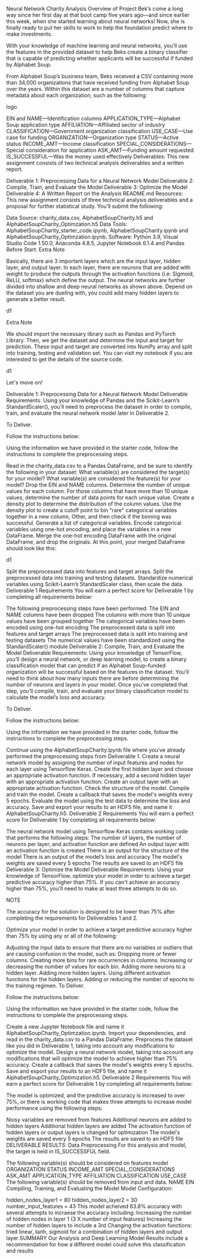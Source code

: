Neural Network Charity Analysis
Overview of Project
Bek’s come a long way since her first day at that boot camp five years ago—and since earlier this week, when she started learning about neural networks! Now, she is finally ready to put her skills to work to help the foundation predict where to make investments.

With your knowledge of machine learning and neural networks, you’ll use the features in the provided dataset to help Beks create a binary classifier that is capable of predicting whether applicants will be successful if funded by Alphabet Soup.

From Alphabet Soup’s business team, Beks received a CSV containing more than 34,000 organizations that have received funding from Alphabet Soup over the years. Within this dataset are a number of columns that capture metadata about each organization, such as the following:

logo

EIN and NAME—Identification columns
APPLICATION_TYPE—Alphabet Soup application type
AFFILIATION—Affiliated sector of industry
CLASSIFICATION—Government organization classification
USE_CASE—Use case for funding
ORGANIZATION—Organization type
STATUS—Active status
INCOME_AMT—Income classification
SPECIAL_CONSIDERATIONS—Special consideration for application
ASK_AMT—Funding amount requested
IS_SUCCESSFUL—Was the money used effectively
Deliverables:
This new assignment consists of two technical analysis deliverables and a written report.

Deliverable 1: Preprocessing Data for a Neural Network Model
Deliverable 2: Compile, Train, and Evaluate the Model
Deliverable 3: Optimize the Model
Deliverable 4: A Written Report on the Analysis README.md
Resources:
This new assignment consists of three technical analysis deliverables and a proposal for further statistical study. You’ll submit the following:

Data Source: charity_data.csv, AlphabetSoupCharity.h5 and AlphabetSoupCharity_Optimzation.h5
Data Tools: AlphabetSoupCharity_starter_code.ipynb, AlphabetSoupCharity.ipynb and AlphabetSoupCharity_Optimzation.ipynb.
Software: Python 3.9, Visual Studio Code 1.50.0, Anaconda 4.8.5, Jupyter Notebook 6.1.4 and Pandas
Before Start:
Extra Note

Basically, there are 3 important layers which are the input layer, hidden layer, and output layer. In each layer, there are neurons that are added with weight to produce the outputs through the activation functions (i.e: Sigmoid, ReLU, softmax) which define the output. The neural networks are further divided into shallow and deep neural networks as shown above. Depend on the dataset you are dueling with, you could add many hidden layers to generate a better result.

d1

Extra Note

We should import the necessary library such as Pandas and PyTorch Library. Then, we get the dataset and determine the input and target for prediction. These input and target are converted into NumPy array and split into training, testing and validation set. You can visit my notebook if you are interested to get the details of the source code.

d1

Let's move on!

Deliverable 1:
Preprocessing Data for a Neural Network Model
Deliverable Requirements:
Using your knowledge of Pandas and the Scikit-Learn’s StandardScaler(), you’ll need to preprocess the dataset in order to compile, train, and evaluate the neural network model later in Deliverable 2.

To Deliver.

Follow the instructions below:

Using the information we have provided in the starter code, follow the instructions to complete the preprocessing steps.

Read in the charity_data.csv to a Pandas DataFrame, and be sure to identify the following in your dataset:
What variable(s) are considered the target(s) for your model?
What variable(s) are considered the feature(s) for your model?
Drop the EIN and NAME columns.
Determine the number of unique values for each column.
For those columns that have more than 10 unique values, determine the number of data points for each unique value.
Create a density plot to determine the distribution of the column values.
Use the density plot to create a cutoff point to bin "rare" categorical variables together in a new column, Other, and then check if the binning was successful.
Generate a list of categorical variables.
Encode categorical variables using one-hot encoding, and place the variables in a new DataFrame.
Merge the one-hot encoding DataFrame with the original DataFrame, and drop the originals.
At this point, your merged DataFrame should look like this:

d1

Split the preprocessed data into features and target arrays.
Split the preprocessed data into training and testing datasets.
Standardize numerical variables using Scikit-Learn’s StandardScaler class, then scale the data.
Deliverable 1 Requirements
You will earn a perfect score for Deliverable 1 by completing all requirements below:

The following preprocessing steps have been performed:
The EIN and NAME columns have been dropped
The columns with more than 10 unique values have been grouped together
The categorical variables have been encoded using one-hot encoding
The preprocessed data is split into features and target arrays
The preprocessed data is split into training and testing datasets
The numerical values have been standardized using the StandardScaler() module
Deliverable 2:
Compile, Train, and Evaluate the Model
Deliverable Requirements:
Using your knowledge of TensorFlow, you’ll design a neural network, or deep learning model, to create a binary classification model that can predict if an Alphabet Soup–funded organization will be successful based on the features in the dataset. You’ll need to think about how many inputs there are before determining the number of neurons and layers in your model. Once you’ve completed that step, you’ll compile, train, and evaluate your binary classification model to calculate the model’s loss and accuracy.

To Deliver.

Follow the instructions below:

Using the information we have provided in the starter code, follow the instructions to complete the preprocessing steps.

Continue using the AlphabetSoupCharity.ipynb file where you’ve already performed the preprocessing steps from Deliverable 1.
Create a neural network model by assigning the number of input features and nodes for each layer using Tensorflow Keras.
Create the first hidden layer and choose an appropriate activation function.
If necessary, add a second hidden layer with an appropriate activation function.
Create an output layer with an appropriate activation function.
Check the structure of the model.
Compile and train the model.
Create a callback that saves the model's weights every 5 epochs.
Evaluate the model using the test data to determine the loss and accuracy.
Save and export your results to an HDF5 file, and name it AlphabetSoupCharity.h5.
Deliverable 2 Requirements
You will earn a perfect score for Deliverable 1 by completing all requirements below:

The neural network model using Tensorflow Keras contains working code that performs the following steps:
The number of layers, the number of neurons per layer, and activation function are defined
An output layer with an activation function is created
There is an output for the structure of the model
There is an output of the model’s loss and accuracy
The model's weights are saved every 5 epochs
The results are saved to an HDF5 file
Deliverable 3:
Optimize the Model
Deliverable Requirements:
Using your knowledge of TensorFlow, optimize your model in order to achieve a target predictive accuracy higher than 75%. If you can't achieve an accuracy higher than 75%, you'll need to make at least three attempts to do so.

NOTE

The accuracy for the solution is designed to be lower than 75% after completing the requirements for Deliverables 1 and 2.

Optimize your model in order to achieve a target predictive accuracy higher than 75% by using any or all of the following:

Adjusting the input data to ensure that there are no variables or outliers that are causing confusion in the model, such as:
Dropping more or fewer columns.
Creating more bins for rare occurrences in columns.
Increasing or decreasing the number of values for each bin.
Adding more neurons to a hidden layer.
Adding more hidden layers.
Using different activation functions for the hidden layers.
Adding or reducing the number of epochs to the training regimen.
To Deliver.

Follow the instructions below:

Using the information we have provided in the starter code, follow the instructions to complete the preprocessing steps.

Create a new Jupyter Notebook file and name it AlphabetSoupCharity_Optimzation.ipynb.
Import your dependencies, and read in the charity_data.csv to a Pandas DataFrame.
Preprocess the dataset like you did in Deliverable 1, taking into account any modifications to optimize the model.
Design a neural network model, taking into account any modifications that will optimize the model to achieve higher than 75% accuracy.
Create a callback that saves the model's weights every 5 epochs.
Save and export your results to an HDF5 file, and name it AlphabetSoupCharity_Optimization.h5.
Deliverable 2 Requirements
You will earn a perfect score for Deliverable 1 by completing all requirements below:

The model is optimized, and the predictive accuracy is increased to over 75%, or there is working code that makes three attempts to increase model performance using the following steps:

Noisy variables are removed from features
Additional neurons are added to hidden layers
Additional hidden layers are added
The activation function of hidden layers or output layers is changed for optimization
The model's weights are saved every 5 epochs
The results are saved to an HDF5 file
DELIVERABLE RESULTS:
Data Preprocessing
For this analysis and model, the target is held in IS_SUCCESSFUL field.

The following variable(s) should be considered on features model
ORGANIZATION
STATUS
INCOME_AMT
SPECIAL_CONSIDERATIONS
ASK_AMT
APPLICATION_TYPE
AFFILIATION
CLASSIFICATION
USE_CASE
The following variable(s) should be removed from input and data.
NAME
EIN
Compiling, Training, and Evaluating the Model
Model Configuration:

hidden_nodes_layer1 = 80
hidden_nodes_layer2 = 30
number_input_features = 43
This model acheived 63.8% accuracy with several attempts to incraese the accuracy including:
Increasing the number of hidden nodes in layer 1 (3 X number of input features)
Increasing the number of hidden layers to include a 3rd
Changing the activation functions: tried linear, tanh, sigmoid for a combination of hidden layers and output layer
SUMMARY
Our Analysis and Deep Learning Model Results include a recommendation for how a different model could solve this classification and results
